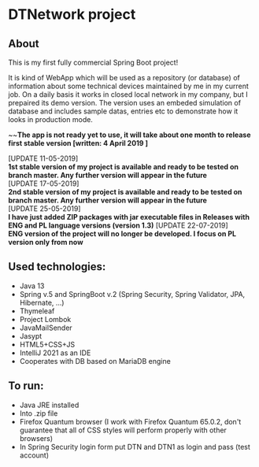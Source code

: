 **DTNetwork project**
===================

**About**
----------
This is my first fully commercial Spring Boot project!

It is kind of WebApp which will be used as a repository (or database) of information about some technical devices 
maintained by me in my current job.
On a daily basis it works in closed local network in my company, but I prepaired its demo version. The version uses an embeded simulation of database and includes sample datas, entries etc to demonstrate how it looks in production mode.

~~**The app is not ready yet to use, it will take about one month to release first stable version [written: 4 April 2019 ]**


[UPDATE 11-05-2019]  
**1st stable version of my project is available and ready to be tested on branch master. Any further version will appear in the future**  
[UPDATE 17-05-2019]  
**2nd stable version of my project is available and ready to be tested on branch master. Any further version will appear in the future**  
[UPDATE 25-05-2019]  
**I have just added ZIP packages with jar executable files in Releases with ENG and PL language versions (version 1.3)**
[UPDATE 22-07-2019]  
**ENG version of the project will no longer be developed. I focus on PL version only from now**
 




**Used technologies:**
-----------------------
* Java 13
* Spring v.5 and SpringBoot v.2 (Spring Security, Spring Validator, JPA, Hibernate, ...)  
* Thymeleaf  
* Project Lombok
* JavaMailSender
* Jasypt
* HTML5+CSS+JS
* IntelliJ 2021 as an IDE
* Cooperates with DB based on MariaDB engine
 

**To run:**
-------------
* Java JRE installed
* Into .zip file
* Firefox Quantum browser (I work with Firefox Quantum 65.0.2, don't guarantee that all of CSS styles will perform properly with other browsers)
* In Spring Security login form put DTN and DTN1 as login and pass (test account)  

